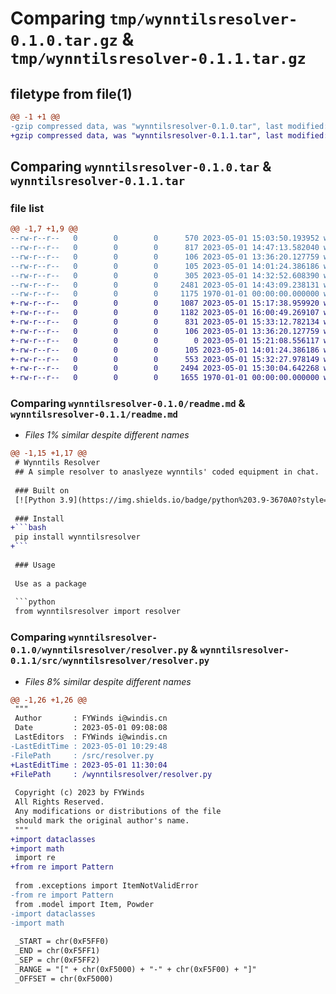 # Comparing `tmp/wynntilsresolver-0.1.0.tar.gz` & `tmp/wynntilsresolver-0.1.1.tar.gz`

## filetype from file(1)

```diff
@@ -1 +1 @@
-gzip compressed data, was "wynntilsresolver-0.1.0.tar", last modified: Mon May  1 15:03:50 2023, max compression
+gzip compressed data, was "wynntilsresolver-0.1.1.tar", last modified: Mon May  1 16:00:49 2023, max compression
```

## Comparing `wynntilsresolver-0.1.0.tar` & `wynntilsresolver-0.1.1.tar`

### file list

```diff
@@ -1,7 +1,9 @@
--rw-r--r--   0        0        0      570 2023-05-01 15:03:50.193952 wynntilsresolver-0.1.0/pyproject.toml
--rw-r--r--   0        0        0      817 2023-05-01 14:47:13.582040 wynntilsresolver-0.1.0/readme.md
--rw-r--r--   0        0        0      106 2023-05-01 13:36:20.127759 wynntilsresolver-0.1.0/wynntilsresolver/__init__.py
--rw-r--r--   0        0        0      105 2023-05-01 14:01:24.386186 wynntilsresolver-0.1.0/wynntilsresolver/exceptions.py
--rw-r--r--   0        0        0      305 2023-05-01 14:32:52.608390 wynntilsresolver-0.1.0/wynntilsresolver/model.py
--rw-r--r--   0        0        0     2481 2023-05-01 14:43:09.238131 wynntilsresolver-0.1.0/wynntilsresolver/resolver.py
--rw-r--r--   0        0        0     1175 1970-01-01 00:00:00.000000 wynntilsresolver-0.1.0/PKG-INFO
+-rw-r--r--   0        0        0     1087 2023-05-01 15:17:38.959920 wynntilsresolver-0.1.1/LICENSE
+-rw-r--r--   0        0        0     1182 2023-05-01 16:00:49.269107 wynntilsresolver-0.1.1/pyproject.toml
+-rw-r--r--   0        0        0      831 2023-05-01 15:33:12.782134 wynntilsresolver-0.1.1/readme.md
+-rw-r--r--   0        0        0      106 2023-05-01 13:36:20.127759 wynntilsresolver-0.1.1/src/wynntilsresolver/__init__.py
+-rw-r--r--   0        0        0        0 2023-05-01 15:21:08.556117 wynntilsresolver-0.1.1/src/wynntilsresolver/cli.py
+-rw-r--r--   0        0        0      105 2023-05-01 14:01:24.386186 wynntilsresolver-0.1.1/src/wynntilsresolver/exceptions.py
+-rw-r--r--   0        0        0      553 2023-05-01 15:32:27.978149 wynntilsresolver-0.1.1/src/wynntilsresolver/model.py
+-rw-r--r--   0        0        0     2494 2023-05-01 15:30:04.642268 wynntilsresolver-0.1.1/src/wynntilsresolver/resolver.py
+-rw-r--r--   0        0        0     1655 1970-01-01 00:00:00.000000 wynntilsresolver-0.1.1/PKG-INFO
```

### Comparing `wynntilsresolver-0.1.0/readme.md` & `wynntilsresolver-0.1.1/readme.md`

 * *Files 1% similar despite different names*

```diff
@@ -1,15 +1,17 @@
 # Wynntils Resolver
 ## A simple resolver to anaslyeze wynntils' coded equipment in chat.
 
 ### Built on
 [![Python 3.9](https://img.shields.io/badge/python%203.9-3670A0?style=for-the-badge&logo=python&logoColor=ffdd54)](https://www.python.org/)
 
 ### Install
+```bash
 pip install wynntilsresolver
+```
 
 ### Usage
 
 Use as a package
 
 ```python
 from wynntilsresolver import resolver
```

### Comparing `wynntilsresolver-0.1.0/wynntilsresolver/resolver.py` & `wynntilsresolver-0.1.1/src/wynntilsresolver/resolver.py`

 * *Files 8% similar despite different names*

```diff
@@ -1,26 +1,26 @@
 """
 Author       : FYWinds i@windis.cn
 Date         : 2023-05-01 09:08:08
 LastEditors  : FYWinds i@windis.cn
-LastEditTime : 2023-05-01 10:29:48
-FilePath     : /src/resolver.py
+LastEditTime : 2023-05-01 11:30:04
+FilePath     : /wynntilsresolver/resolver.py
 
 Copyright (c) 2023 by FYWinds
 All Rights Reserved.
 Any modifications or distributions of the file
 should mark the original author's name.
 """
+import dataclasses
+import math
 import re
+from re import Pattern
 
 from .exceptions import ItemNotValidError
-from re import Pattern
 from .model import Item, Powder
-import dataclasses
-import math
 
 _START = chr(0xF5FF0)
 _END = chr(0xF5FF1)
 _SEP = chr(0xF5FF2)
 _RANGE = "[" + chr(0xF5000) + "-" + chr(0xF5F00) + "]"
 _OFFSET = chr(0xF5000)
```

